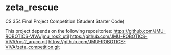 # zeta_rescue
CS 354 Final Project Competition (Student Starter Code)

This project depends on the following repositories:
https://github.com/JMU-ROBOTICS-VIVA/jmu_ros2_util
https://github.com/JMU-ROBOTICS-VIVA/ros2_aruco.git
https://github.com/JMU-ROBOTICS-VIVA/zeta_competition.git